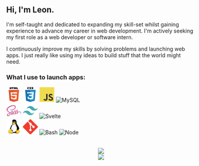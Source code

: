 <div>
<h2>Hi, I'm Leon.</h2> <p>I'm self-taught and dedicated to expanding my skill-set whilst gaining experience to advance my career in web development. I'm actively seeking my first role as a web developer or software intern.</p> 
<p>I continuously improve my skills by solving problems and launching web apps. I just really like using my ideas to build stuff that the world might need.</p>
</div>

<div>
<h3 align="left">What I use to launch apps:</h3>
<p align="left">
<img src="https://raw.githubusercontent.com/teamedwardforever/Readme-Generator/71f25dd8b98329b168142a6b782a107b75eab178/svg/Skills/Frontend/html5-original-wordmark.svg" alt="HTML" width="auto" height="40"/>
<img src="https://raw.githubusercontent.com/teamedwardforever/Readme-Generator/71f25dd8b98329b168142a6b782a107b75eab178/svg/Skills/Frontend/css3-original-wordmark.svg" alt="Css" width="auto" height="40"/>
<img src="https://raw.githubusercontent.com/teamedwardforever/Readme-Generator/71f25dd8b98329b168142a6b782a107b75eab178/svg/Skills/Languages/javascript-original.svg" alt="Javascript" width="auto" height="40"/>
<img src="https://www.mysql.com/common/logos/logo-mysql-170x115.png" alt="MySQL" width="auto" height="40"/>
<br>
<img src="https://raw.githubusercontent.com/teamedwardforever/Readme-Generator/71f25dd8b98329b168142a6b782a107b75eab178/svg/Skills/Frontend/sass-original.svg" alt="Sass" width="auto" height="40"/>
<img src="https://raw.githubusercontent.com/teamedwardforever/Readme-Generator/71f25dd8b98329b168142a6b782a107b75eab178/svg/Skills/Frontend/tailwindcss-icon.svg" alt="TailwindCSS" width="auto" height="40"/>
<img src="https://upload.wikimedia.org/wikipedia/commons/thumb/1/1b/Svelte_Logo.svg/1200px-Svelte_Logo.svg.png" alt="Svelte" width="auto" height="40"/>  
<br>
<img src="https://raw.githubusercontent.com/teamedwardforever/Readme-Generator/71f25dd8b98329b168142a6b782a107b75eab178/svg/Skills/Other/linux-original.svg" alt="Linux" width="auto" height="40"/>
<img src="https://raw.githubusercontent.com/teamedwardforever/Readme-Generator/71f25dd8b98329b168142a6b782a107b75eab178/svg/Skills/Other/git-scm-icon.svg" alt="Git" width="auto" height="40"/>
<img src="https://bashlogo.com/img/symbol/svg/full_colored_dark.svg" alt="Bash" width="auto" height="40"/>
<img src="https://upload.wikimedia.org/wikipedia/commons/d/d9/Node.js_logo.svg" alt="Node" width="auto" height="40"/>
</p>
</div>
<br>
<div align="center">
<a href="https://github.com/leonwigley"><img align="center" src="http://github-profile-summary-cards.vercel.app/api/cards/profile-details?username=leonwigley&theme=transparent" width="600px" /></a>
<br>
<img src="https://raw.githubusercontent.com/Trilokia/Trilokia/379277808c61ef204768a61bbc5d25bc7798ccf1/bottom_header.svg" width="600px"/>
</div>
